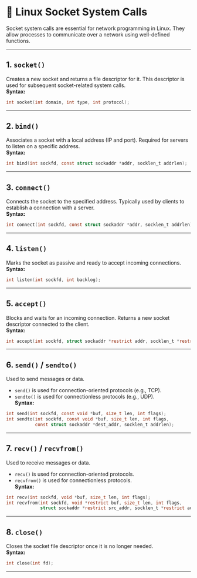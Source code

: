 
# 🔌 Linux Socket System Calls

Socket system calls are essential for network programming in Linux. They allow processes to communicate over a network using well-defined functions.

---

## 1. `socket()`
Creates a new socket and returns a file descriptor for it. This descriptor is used for subsequent socket-related system calls.  
**Syntax:**
```c
int socket(int domain, int type, int protocol);
```

---

## 2. `bind()`
Associates a socket with a local address (IP and port). Required for servers to listen on a specific address.  
**Syntax:**
```c
int bind(int sockfd, const struct sockaddr *addr, socklen_t addrlen);
```

---

## 3. `connect()`
Connects the socket to the specified address. Typically used by clients to establish a connection with a server.  
**Syntax:**
```c
int connect(int sockfd, const struct sockaddr *addr, socklen_t addrlen);
```

---

## 4. `listen()`
Marks the socket as passive and ready to accept incoming connections.  
**Syntax:**
```c
int listen(int sockfd, int backlog);
```

---

## 5. `accept()`
Blocks and waits for an incoming connection. Returns a new socket descriptor connected to the client.  
**Syntax:**
```c
int accept(int sockfd, struct sockaddr *restrict addr, socklen_t *restrict addrlen);
```

---

## 6. `send()` / `sendto()`
Used to send messages or data.  
- `send()` is used for connection-oriented protocols (e.g., TCP).  
- `sendto()` is used for connectionless protocols (e.g., UDP).  
**Syntax:**
```c
int send(int sockfd, const void *buf, size_t len, int flags);
int sendto(int sockfd, const void *buf, size_t len, int flags,
           const struct sockaddr *dest_addr, socklen_t addrlen);
```

---

## 7. `recv()` / `recvfrom()`
Used to receive messages or data.  
- `recv()` is used for connection-oriented protocols.  
- `recvfrom()` is used for connectionless protocols.  
**Syntax:**
```c
int recv(int sockfd, void *buf, size_t len, int flags);
int recvfrom(int sockfd, void *restrict buf, size_t len, int flags,
             struct sockaddr *restrict src_addr, socklen_t *restrict addrlen);
```

---

## 8. `close()`
Closes the socket file descriptor once it is no longer needed.  
**Syntax:**
```c
int close(int fd);
```

---
